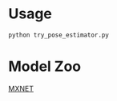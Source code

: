 # Usage
```
python try_pose_estimator.py
```

# Model Zoo

[MXNET](https://cv.gluon.ai/model_zoo/pose.html)
